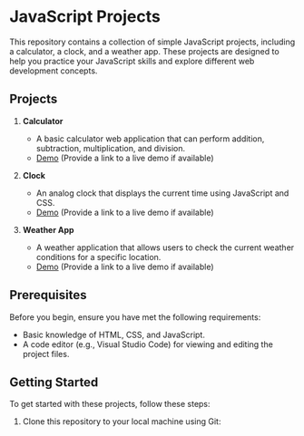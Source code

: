 # JavaScript Projects

This repository contains a collection of simple JavaScript projects, including a calculator, a clock, and a weather app. 
These projects are designed to help you practice your JavaScript skills and explore different web development concepts.

## Projects

1. **Calculator**
   - A basic calculator web application that can perform addition, subtraction, multiplication, and division.
   - [Demo](#) (Provide a link to a live demo if available)

2. **Clock**
   - An analog clock that displays the current time using JavaScript and CSS.
   - [Demo](#) (Provide a link to a live demo if available)

3. **Weather App**
   - A weather application that allows users to check the current weather conditions for a specific location.
   - [Demo](#) (Provide a link to a live demo if available)

## Prerequisites

Before you begin, ensure you have met the following requirements:

- Basic knowledge of HTML, CSS, and JavaScript.
- A code editor (e.g., Visual Studio Code) for viewing and editing the project files.

## Getting Started

To get started with these projects, follow these steps:

1. Clone this repository to your local machine using Git:
